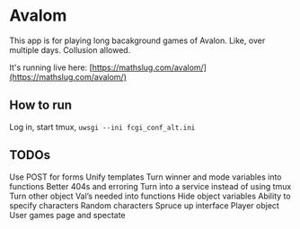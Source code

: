 # Avalom

This app is for playing long bacakground games of Avalon. Like, over multiple days. Collusion allowed.

It's running live here: [https://mathslug.com/avalom/](https://mathslug.com/avalom/)

## How to run
Log in, start tmux, `uwsgi --ini fcgi_conf_alt.ini`

## TODOs

Use POST for forms
Unify templates
Turn winner and mode variables into functions
Better 404s and erroring
Turn into a service instead of using tmux
Turn other object Val’s needed into functions
Hide object variables
Ability to specify characters
Random characters
Spruce up interface
Player object 
User games page and spectate 
